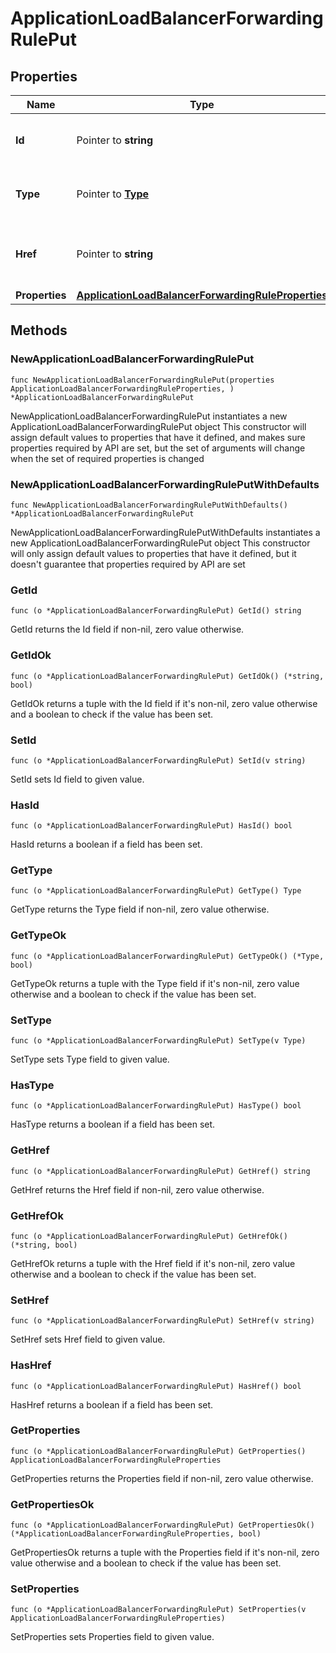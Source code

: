 # ApplicationLoadBalancerForwardingRulePut

## Properties

|Name | Type | Description | Notes|
|------------ | ------------- | ------------- | -------------|
|**Id** | Pointer to **string** | The resource&#39;s unique identifier. | [optional] [readonly] |
|**Type** | Pointer to [**Type**](Type.md) | The type of object that has been created. | [optional] |
|**Href** | Pointer to **string** | URL to the object representation (absolute path). | [optional] [readonly] |
|**Properties** | [**ApplicationLoadBalancerForwardingRuleProperties**](ApplicationLoadBalancerForwardingRuleProperties.md) |  | |

## Methods

### NewApplicationLoadBalancerForwardingRulePut

`func NewApplicationLoadBalancerForwardingRulePut(properties ApplicationLoadBalancerForwardingRuleProperties, ) *ApplicationLoadBalancerForwardingRulePut`

NewApplicationLoadBalancerForwardingRulePut instantiates a new ApplicationLoadBalancerForwardingRulePut object
This constructor will assign default values to properties that have it defined,
and makes sure properties required by API are set, but the set of arguments
will change when the set of required properties is changed

### NewApplicationLoadBalancerForwardingRulePutWithDefaults

`func NewApplicationLoadBalancerForwardingRulePutWithDefaults() *ApplicationLoadBalancerForwardingRulePut`

NewApplicationLoadBalancerForwardingRulePutWithDefaults instantiates a new ApplicationLoadBalancerForwardingRulePut object
This constructor will only assign default values to properties that have it defined,
but it doesn't guarantee that properties required by API are set

### GetId

`func (o *ApplicationLoadBalancerForwardingRulePut) GetId() string`

GetId returns the Id field if non-nil, zero value otherwise.

### GetIdOk

`func (o *ApplicationLoadBalancerForwardingRulePut) GetIdOk() (*string, bool)`

GetIdOk returns a tuple with the Id field if it's non-nil, zero value otherwise
and a boolean to check if the value has been set.

### SetId

`func (o *ApplicationLoadBalancerForwardingRulePut) SetId(v string)`

SetId sets Id field to given value.

### HasId

`func (o *ApplicationLoadBalancerForwardingRulePut) HasId() bool`

HasId returns a boolean if a field has been set.

### GetType

`func (o *ApplicationLoadBalancerForwardingRulePut) GetType() Type`

GetType returns the Type field if non-nil, zero value otherwise.

### GetTypeOk

`func (o *ApplicationLoadBalancerForwardingRulePut) GetTypeOk() (*Type, bool)`

GetTypeOk returns a tuple with the Type field if it's non-nil, zero value otherwise
and a boolean to check if the value has been set.

### SetType

`func (o *ApplicationLoadBalancerForwardingRulePut) SetType(v Type)`

SetType sets Type field to given value.

### HasType

`func (o *ApplicationLoadBalancerForwardingRulePut) HasType() bool`

HasType returns a boolean if a field has been set.

### GetHref

`func (o *ApplicationLoadBalancerForwardingRulePut) GetHref() string`

GetHref returns the Href field if non-nil, zero value otherwise.

### GetHrefOk

`func (o *ApplicationLoadBalancerForwardingRulePut) GetHrefOk() (*string, bool)`

GetHrefOk returns a tuple with the Href field if it's non-nil, zero value otherwise
and a boolean to check if the value has been set.

### SetHref

`func (o *ApplicationLoadBalancerForwardingRulePut) SetHref(v string)`

SetHref sets Href field to given value.

### HasHref

`func (o *ApplicationLoadBalancerForwardingRulePut) HasHref() bool`

HasHref returns a boolean if a field has been set.

### GetProperties

`func (o *ApplicationLoadBalancerForwardingRulePut) GetProperties() ApplicationLoadBalancerForwardingRuleProperties`

GetProperties returns the Properties field if non-nil, zero value otherwise.

### GetPropertiesOk

`func (o *ApplicationLoadBalancerForwardingRulePut) GetPropertiesOk() (*ApplicationLoadBalancerForwardingRuleProperties, bool)`

GetPropertiesOk returns a tuple with the Properties field if it's non-nil, zero value otherwise
and a boolean to check if the value has been set.

### SetProperties

`func (o *ApplicationLoadBalancerForwardingRulePut) SetProperties(v ApplicationLoadBalancerForwardingRuleProperties)`

SetProperties sets Properties field to given value.



